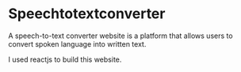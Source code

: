 # Speechtotextconverter

A speech-to-text converter website is a platform that allows users to convert spoken language into written text. 

I used reactjs to build this website.
